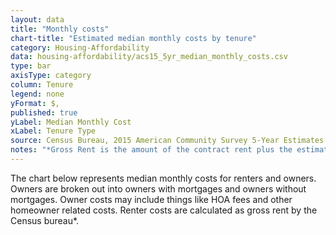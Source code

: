 ```yaml
---
layout: data
title: "Monthly costs"
chart-title: "Estimated median monthly costs by tenure"
category: Housing-Affordability
data: housing-affordability/acs15_5yr_median_monthly_costs.csv
type: bar
axisType: category
column: Tenure
legend: none
yFormat: $,
published: true
yLabel: Median Monthly Cost
xLabel: Tenure Type
source: Census Bureau, 2015 American Community Survey 5-Year Estimates. Selected Housing Characteristics.
notes: "*Gross Rent is the amount of the contract rent plus the estimated average monthly cost of utilities (electricity, gas, and water and sewer) and fuels (oil, coal, kerosene, wood, etc.) if these are paid for by the renter (or paid for the renter by someone else). Gross rent is intended to eliminate differentials which result from varying practices with respect to the inclusion of utilities and fuels as part of the rental payment."
---
```

The chart below represents median monthly costs for renters and owners. Owners are broken out into owners with mortgages and owners without mortgages. Owner costs may include things like HOA fees and other homeowner related costs. Renter costs are calculated as gross rent by the Census bureau*.